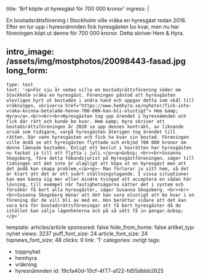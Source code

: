 title: 'Brf köpte ut hyresgäst för 700 000 kronor'
ingress: |
  <p>En bostadsrättsförening i Stockholm ville vräka en hyresgäst redan 2016. Efter en tur upp i hyresnämnden fick hyresgästen bo kvar, men nu har föreningen köpt ut denne för 700 000 kronor. Detta skriver Hem & Hyra.
  </p>
  
intro_image: /assets/img/mostphotos/20098443-fasad.jpg
long_form:
  -
    type: text
    text: '<p>För sju år sedan ville en bostadsrättsförening söder om Stockholm vräka en hyresgäst. Föreningen påstod att hyresgästen olovligen hyrt ut bostaden i andra hand och uppgav detta som skäl till vräkningen, skriver<a href="https://www.hemhyra.se/nyheter/fick-inte-vraka-kvinna-betalade-henne-700-000-kan-bli-olustigt"> Hem &amp; Hyra</a>.<br><br><br>Hyresgästen tog upp ärendet i hyresnämnden och fick där rätt och kunde bo kvar. Hem &amp; Hyra skriver att bostadsrättsföreningen år 2020 sa upp dennes kontrakt, av liknande orsak som tidigare, varpå hyresgästen återigen tog ärendet till rätten. Där vann hyresgästen och fick ha kvar sin bostad. Föreningen ville ändå se att hyresgästen flyttade och erbjöd 700 000 kronor om denne lämnade bostaden. Enligt ett beslut i hovrätten har hyresgästen nu tackat ja till att flytta i juli.</p><p>&nbsp; <br><br>Susanna Skogsberg, före detta föbundsjurist på Hyresgästföreningen, säger till tidningen att det inte är olagligt att köpa ut en hyresgäst men att det ändå kan skapa problem.</p><p>– Man förlorar ju sitt hem, så det är klart att det är ett svårt ställningstagande. I vissa situationer kan man känna sig mer eller mindre tvingad att acceptera en sådan här lösning, till exempel när fastighetsägarna sätter det i system och försöker få bort alla hyresgäster, säger Susanna Skogsberg. <br><br><br>Susanna Skogsberg menar att det kan vara olustigt att bo kvar i en förening där de vill bli av med en. Hon berättar vidare att det kan vara bra för bostadsrättsföreningar att få bort hyresgäster då de istället kan sälja lägenheterna och på så sätt få in pengar.&nbsp;</p>'
template: articles/article
sponsored: false
hide_from_home: false
artikel_typ: nyhet
views: 3237
puff_font_size: 24
article_font_size: 24
topnews_font_size: 48
clicks: 0
link: '1'
categories: ovrigt
tags:
  - toppnyhet
  - hemhyra
  - vräkning
  - hyresnämnden
id: 19cfa40d-10cf-4f77-a122-fd55dbbb2625
